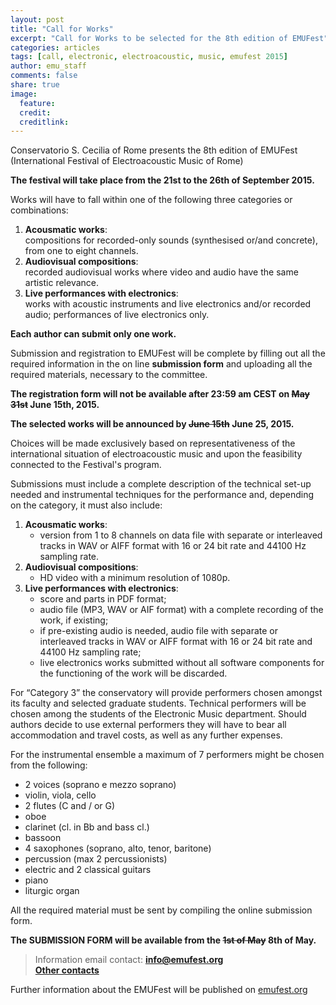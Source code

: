```yaml
---
layout: post
title: "Call for Works"
excerpt: "Call for Works to be selected for the 8th edition of EMUFest"
categories: articles
tags: [call, electronic, electroacoustic, music, emufest 2015]
author: emu_staff
comments: false
share: true
image:
  feature: 
  credit: 
  creditlink: 
---
```


Conservatorio S. Cecilia of Rome presents the 8th edition of EMUFest    
(International Festival of Electroacoustic Music of Rome)

**The festival will take place from the 21st to the 26th of September 2015.**

Works will have to fall within one of the following three categories or combinations:
 
 1. **Acousmatic works**:   
    compositions for recorded-only sounds (synthesised or/and concrete), from one to eight channels.
 2. **Audiovisual compositions**:   
    recorded audiovisual works where video and audio have the same artistic relevance.
 3. **Live performances with electronics**:   
    works with acoustic instruments and live electronics and/or recorded audio; performances of live electronics only. 
	
**Each author can submit only one work.**

Submission and registration to EMUFest will be complete by filling out all the required information in the on line **submission form** and uploading all the required materials, necessary to the committee.

**The registration form will not be available after 23:59 am CEST on <del>May 31st</del> June 15th, 2015.**

**The selected works will be announced by <del>June 15th</del> June 25, 2015.**

Choices will be made exclusively based on representativeness of the international situation of electroacoustic music and upon the feasibility connected to the Festival's program.
  
Submissions must include a complete description of the technical set-up needed and instrumental techniques for the performance and, depending on the category, it must also include:

 1. **Acousmatic works**:   
    - version from 1 to 8 channels on data file with separate or interleaved tracks in WAV or AIFF format with 16 or 24 bit rate and 44100 Hz sampling rate.
 2. **Audiovisual compositions**:   
    - HD video with a minimum resolution of 1080p.
 3. **Live performances with electronics**:   
    - score and parts in PDF format;
    - audio file (MP3, WAV or AIF format) with a complete recording of the work, if existing;
    - if pre-existing audio is needed, audio file with separate or interleaved tracks in WAV or AIFF format with 16 or 24 bit rate and 44100 Hz sampling rate;
    - live electronics works submitted without all software components for the functioning of the work will be discarded.    

For “Category 3” the conservatory will provide performers chosen amongst its faculty and selected graduate students. Technical performers will be chosen among the students of the Electronic Music department. Should authors decide to use external performers they will have to bear all accommodation and travel costs, as well as any further expenses.    

For the instrumental ensemble a maximum of 7 performers might be chosen from the following:

  - 2 voices (soprano e mezzo soprano)
  - violin, viola, cello
  - 2 flutes (C and / or G)
  - oboe
  - clarinet (cl. in Bb and bass cl.)
  - bassoon
  - 4 saxophones (soprano, alto, tenor, baritone)
  - percussion (max 2 percussionists)
  - electric and 2 classical guitars
  - piano
  - liturgic organ

All the required material must be sent by compiling the online submission form.

**The SUBMISSION FORM will be available from the <del>1st of May</del> 8th of May.**

> Information email contact: <a href="mailto:info@emufest.org">**info@emufest.org**</a>   
> <a href="http://emufest.github.io/about/#contacts" target="_blank">**Other contacts**</a>

Further information about the EMUFest will be published on [emufest.org](http://www.emufest.org)

